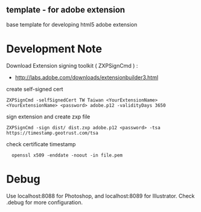 template - for adobe extension
-----------------------

base template for developing html5 adobe extension

Development Note
======================

Download Extension signing toolkit ( ZXPSignCmd  ) : 
* http://labs.adobe.com/downloads/extensionbuilder3.html

create self-signed cert
```
ZXPSignCmd -selfSignedCert TW Taiwan <YourExtensionName> <YourExtensionName> <password> adobe.p12 -validityDays 3650
```

sign extension and create zxp file
```
ZXPSignCmd -sign dist/ dist.zxp adobe.p12 <password> -tsa https://timestamp.geotrust.com/tsa
```

check certificate timestamp
```
  openssl x509 -enddate -noout -in file.pem
```

Debug
=======================

Use localhost:8088 for Photoshop, and localhost:8089 for Illustrator. Check .debug for more configuration.
